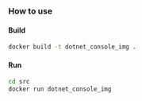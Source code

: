 ### How to use

#### Build

```bash
docker build -t dotnet_console_img .
```

#### Run

```bash
cd src
docker run dotnet_console_img
```
